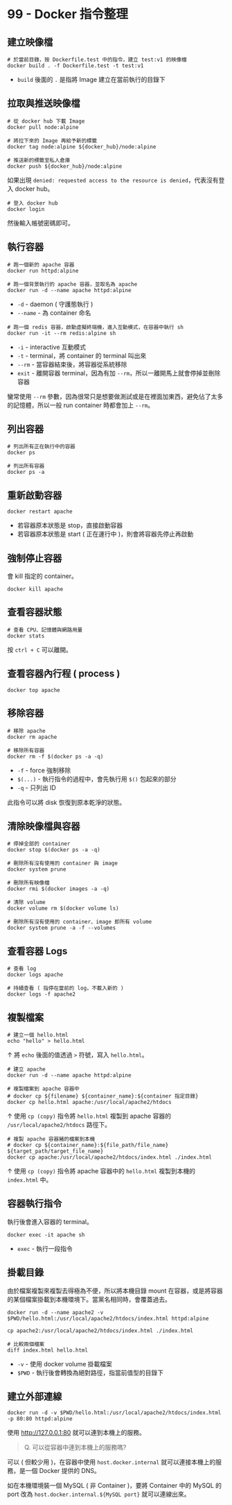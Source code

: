 # 99 - Docker 指令整理
## 建立映像檔
```docker
# 於當前目錄，按 Dockerfile.test 中的指令，建立 test:v1 的映像檔
docker build . -f Dockerfile.test -t test:v1
```
* `build` 後面的 `.` 是指將 Image 建立在當前執行的目錄下

## 拉取與推送映像檔
```docker
# 從 docker hub 下載 Image
docker pull node:alpine

# 將拉下來的 Image 再給予新的標籤
docker tag node:alpine ${docker_hub}/node:alpine

# 推送新的標籤至私人倉庫
docker push ${docker_hub}/node:alpine
```

如果出現 `denied: requested access to the resource is denied`，代表沒有登入 docker hub。

```docker
# 登入 docker hub
docker login
```

然後輸入帳號密碼即可。

## 執行容器
```docker
# 跑一個新的 apache 容器
docker run httpd:alpine
```

```docker
# 跑一個背景執行的 apache 容器，並取名為 apache
docker run -d --name apache httpd:alpine
```
* `-d` - daemon ( 守護態執行 )
* `--name` - 為 container 命名

```docker
# 跑一個 redis 容器，啟動虛擬終端機，進入互動模式，在容器中執行 sh
docker run -it --rm redis:alpine sh
```
* `-i` - interactive 互動模式
* `-t` - terminal，將 container 的 terminal 叫出來
* `--rm` - 當容器結束後，將容器從系統移除
* `exit` - 離開容器 terminal，因為有加 `--rm`，所以一離開馬上就會停掉並刪除容器

蠻常使用 `--rm` 參數，因為很常只是想要做測試或是在裡面加東西，避免佔了太多的記憶體，所以一般 run container 時都會加上 `--rm`。

## 列出容器
```docker
# 列出所有正在執行中的容器
docker ps
```

```docker
# 列出所有容器
docker ps -a
```
## 重新啟動容器
```docker
docker restart apache
```
* 若容器原本狀態是 stop，直接啟動容器
* 若容器原本狀態是 start ( 正在運行中 )，則會將容器先停止再啟動

## 強制停止容器
會 kill 指定的 container。
```docker
docker kill apache
```

## 查看容器狀態
```docker
# 查看 CPU、記憶體與網路用量
docker stats 
```

按 `ctrl + C` 可以離開。

## 查看容器內行程 ( process )
```docker
docker top apache
```

## 移除容器
```docker
# 移除 apache
docker rm apache
```

```docker
# 移除所有容器
docker rm -f $(docker ps -a -q)
```
* `-f` - force 強制移除
* `$(...)` - 執行指令的過程中，會先執行用 `$()` 包起來的部分
* `-q` - 只列出 ID

此指令可以將 disk 恢復到原本乾淨的狀態。

## 清除映像檔與容器
```docker
# 停掉全部的 container
docker stop $(docker ps -a -q)

# 刪除所有沒有使用的 container 與 image
docker system prune

# 刪除所有映像檔
docker rmi $(docker images -a -q)

# 清除 volume
docker volume rm $(docker volume ls)

# 刪除所有沒有使用的 container、image 即所有 volume
docker system prune -a -f --volumes
```

## 查看容器 Logs
```docker
# 查看 log
docker logs apache

# 持續查看 ( 指停在當前的 log，不載入新的 )
docker logs -f apache2
```

## 複製檔案
```docker
# 建立一個 hello.html
echo "hello" > hello.html
```
↑ 將 `echo` 後面的值透過 `>` 符號，寫入 `hello.html`。
<br/>

```docker
# 建立 apache
docker run -d --name apache httpd:alpine

# 複製檔案到 apache 容器中
# docker cp ${filename} ${container_name}:${container 指定目錄}
docker cp hello.html apache:/usr/local/apache2/htdocs
```
↑ 使用 `cp (copy)` 指令將 `hello.html` 複製到 apache 容器的 `/usr/local/apache2/htdocs` 路徑下。
<br/>

```docker
# 複製 apache 容器豬的檔案到本機
# docker cp ${container_name}:${file_path/file_name} ${target_path/target_file_name}
docker cp apache:/usr/local/apache2/htdocs/index.html ./index.html
```
↑ 使用 `cp (copy)` 指令將 apache 容器中的 `hello.html` 複製到本機的 `index.html` 中。

## 容器執行指令
執行後會進入容器的 terminal。
```docker
docker exec -it apache sh
```
* `exec` - 執行一段指令

## 掛載目錄
由於檔案複製來複製去得極為不便，所以將本機目錄 mount 在容器，或是將容器的某個檔案掛載到本機環境下。當黨名相同時，會覆蓋過去。
```docker
docker run -d --name apache2 -v $PWD/hello.html:/usr/local/apache2/htdocs/index.html httpd:alpine

cp apache2:/usr/local/apache2/htdocs/index.html ./index.html

# 比較兩個檔案
diff index.html hello.html
```
* `-v` - 使用 docker volume 掛載檔案 
* `$PWD` - 執行後會轉換為絕對路徑，指當前值型的目錄下

## 建立外部連線
```docker
docker run -d -v $PWD/hello.html:/usr/local/apache2/htdocs/index.html -p 80:80 httpd:alpine
```

使用 http://127.0.0.1:80 就可以連到本機上的服務。 


> Q. 可以從容器中連到本機上的服務嗎?

可以 ( 但較少用 )，在容器中使用 `host.docker.internal` 就可以連接本機上的服務，是一個 Docker 提供的 DNS。

如在本機環境裝一個 MySQL ( 非 Container )，要將 Container 中的 MySQL 的 port 改為 `host.docker.internal.${MySQL port}` 就可以連線出來。